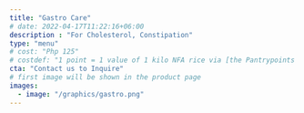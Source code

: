 ```yaml
---
title: "Gastro Care"
# date: 2022-04-17T11:22:16+06:00
description : "For Cholesterol, Constipation"
type: "menu"
# cost: "Php 125"
# costdef: "1 point = 1 value of 1 kilo NFA rice via [the Pantrypoints system](https://pantrypoints.com)"
cta: "Contact us to Inquire"
# first image will be shown in the product page
images:
  - image: "/graphics/gastro.png"
---
```

